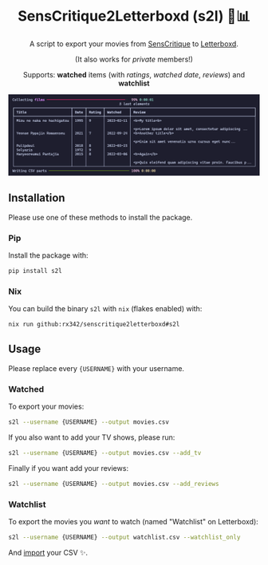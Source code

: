 <div align="center">

SensCritique2Letterboxd (s2l) 🍿📊
==================================

A script to export your movies from [SensCritique](https://senscritique.com) to [Letterboxd](https://letterboxd.com).

(It also works for *private* members!)

Supports: <b>watched</b> items (with <i>ratings</i>, <i>watched date</i>, <i>reviews</i>) and <b>watchlist</b>

![Screenshot](assets/screenshot.png)

</div>

## Installation

Please use one of these methods to install the package.

### Pip

Install the package with:

```bash
pip install s2l
```

### Nix

You can build the binary `s2l` with `nix` (flakes enabled) with:

```bash
nix run github:rx342/senscritique2letterboxd#s2l
```

## Usage

Please replace every `{USERNAME}` with your username.

### Watched

To export your movies:

```bash
s2l --username {USERNAME} --output movies.csv
```

If you also want to add your TV shows, please run:

```bash
s2l --username {USERNAME} --output movies.csv --add_tv
```

Finally if you want add your reviews:

```bash
s2l --username {USERNAME} --output movies.csv --add_reviews
```

### Watchlist

To export the movies you *want* to watch (named "Watchlist" on Letterboxd):

```bash
s2l --username {USERNAME} --output watchlist.csv --watchlist_only
```

And [import](https://letterboxd.com/import/) your CSV ✨.
